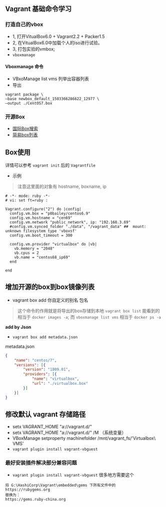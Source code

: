 ﻿## Vagrant 基础命令学习

### 打造自己的vbox
- 1, 打开VitualBox6.0 + Vagrant2.2 + Packer1.5
- 2, 在VitualBox6.0中加载个人的iso进行试验。
- 3, 打包实验的vmbox;
 - `vboxmanage `
#### Vboxmanage 命令
- VBxoManage list vms 列举出容器列表
- 导出
```shell
vagrant package \ 
–base newbox_default_1503366286622_12977 \
–output ./CentOS7.box 
```

### 开源Box
- [国际Box搜索](https://app.vagrantup.com/boxes/search)
- [简易box列表](http://www.vagrantbox.es/)

## Box使用 
详情可以参考 `vagrant init` 后的 `Vagrantfile`
- 示例
> 注意这里面的对象有 hostname, boxname, ip 
```
# -*- mode: ruby -*-
# vi: set ft=ruby :

Vagrant.configure("2") do |config|
  config.vm.box = "p0bailey/centos6.9"
  config.vm.hostname = "cen69"
  config.vm.network "public_network", ip: "192.168.3.69"
  #config.vm.synced_folder "./data", "/vagrant_data" ##  mount: unknown filesystem type 'vboxsf'
  config.vm.boot_timeout = 300 

  config.vm.provider "virtualbox" do |vb|
	vb.memory = "2048"
	vb.cpus = 2
	vb.name = "centos68_ip69" 
  end
  
end
```

## 增加开源的box到box镜像列表
- vagrant box add 你自定义的别名 包名
> 这个命令的作用就是将导出的box存储到本地 `vagrant box list` 能看到的
> 相当于 `docker images -a`; 而 `vboxmanage list vms` 相当于 `docker ps -a`

**add by Json**
-  `vagrant box add metadata.json`

metadata.json 
```json
{
    "name": "centos/7",
    "versions": [{
        "version": "1809.01",
        "providers": [{
            "name": "virtualbox",
            "url": "./virtualbox.box"
        }]
    }]
}
```

## 修改默认 vagrant 存储路径
- setx VAGRANT_HOME "a://vagrant.d/"
- setx VAGRANT_HOME "a://vagrant.d/" /M （系统变量）
- VBoxManage setproperty machinefolder  /mnt/vagrant_fs/'Virtualbox\ VMS'
- `vagrant plugin install vagrant-vbguest`

### 最好安装插件解决部分兼容问题
- `vagrant plugin install vagrant-vbguest` 很多地方需要这个
```
将 G:\HashiCorp\Vagrant\embedded\gems 下所有文件中的 
https://rubygems.org 
替换为： 
https://gems.ruby-china.org
```

